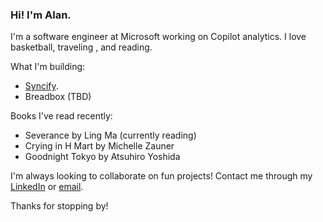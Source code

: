 ### Hi! I'm Alan.

I'm a software engineer at Microsoft working on Copilot analytics. I love basketball, traveling , and reading.

What I'm building:
- [Syncify](https://github.com/alansun25/spotify-artist-radar).
- Breadbox (TBD)

Books I've read recently:
- Severance by Ling Ma (currently reading)
- Crying in H Mart by Michelle Zauner
- Goodnight Tokyo by Atsuhiro Yoshida

I'm always looking to collaborate on fun projects! Contact me through my [LinkedIn](https://www.linkedin.com/in/alansun25/) or [email](mailto:alansun.dev@gmail.com).

Thanks for stopping by!
